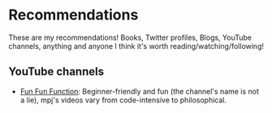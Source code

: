 # Recommendations

These are my recommendations! Books, Twitter profiles, Blogs, YouTube channels, anything and anyone I think it's worth reading/watching/following!

## YouTube channels

- [Fun Fun Function](https://www.youtube.com/channel/UCO1cgjhGzsSYb1rsB4bFe4Q): Beginner-friendly and fun (the channel's name is not a lie), mpj's videos vary from code-intensive to philosophical.
